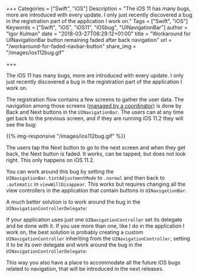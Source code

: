 +++
Categories = ["Swift", "iOS"]
Description = "The iOS 11 has many bugs, more are introduced with every update. I only just recently discovered a bug in the registration part of the application I work on."
Tags = ["Swift", "iOS"]
Keywords = ["Swift", "iOS", "iOS11", "iOSbug", "UINavigationBar"]
author = "Igor Kulman"
date = "2018-03-27T08:29:12+01:00"
title = "Workaround for UINavigationBar button remaining faded after back navigation"
url = "/workaround-for-faded-navbar-button"
share_img = "/images/ios112bug.gif"

+++

The iOS 11 has many bugs, more are introduced with every update. I only just recently discovered a bug in the registration part of the application I work on. 

The registration flow contains a few screens to gather the user data. The navigation among those screens ([managed by a coordinator](/architecting-ios-apps-coordinators/)) is done by Back and Next buttons in the `UINavigationBar`. The users can at any time get back to the previous screen, and if they are running iOS 11.2 they will see the bug:

{{% img-responsive "/images/ios112bug.gif" %}}

The users tap the Next button to go to the next screen and when they get back, the Next button is faded. It works, can be tapped, but does not look right. This only happens on iOS 11.2.

<!--more-->

You can work around this bug by setting the `UINavigationBar.tintAdjustmentMode` to `.normal` and then back to `.automatic`  in `viewWillDisappear`. This works but requires changing all the view controllers in the application that contain buttons in `UINavigationBar`.

A much better solution is to work around the bug in the `UINavigationControllerDelegate`:

<div data-gist="0de10c8b24b35a6a7759bd950f49ecc6" data-file="UINavigationControllerDelegate.swift"></div>

If your application uses just one `UINavigationController` set its delegate and be done with it. If you use more than one, like I do in the application I work on, the best solution is probably creating a custom `UINavigationController` inheriting from the `UINavigationController`, setting it to be its own delegate and work around the bug in the `UINavigationControllerDelegate`:

<div data-gist="0de10c8b24b35a6a7759bd950f49ecc6" data-file="AppNavigationController.swift"></div>

This way you also have a place to accommodate all the future iOS bugs related to navigation, that will be introduced in the next releases.